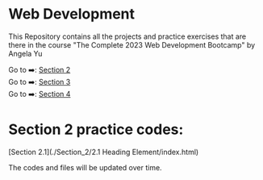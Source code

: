 # Web Development
 
This Repository contains all the projects and practice exercises that are there in the course "The Complete 2023 Web Development Bootcamp" by Angela Yu

Go to ➡️: [Section 2](./Section_2/)<br />
Go to ➡️: [Section 3](./Section_3/)<br />
Go to ➡️: [Section 4](./Section_4/)<br />

# Section 2 practice codes:

[Section 2.1](./Section_2/2.1 Heading Element/index.html)

The codes and files will be updated over time.
